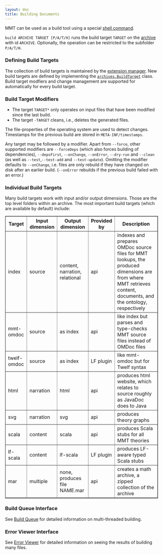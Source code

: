 ```yaml
---
layout: doc
title: Building Documents
---
```


MMT can be used as a build tool using a special [shell command](../applications/shell).

`build ARCHIVE TARGET [P/A/T/H]` runs the build target `TARGET` on the [archive](.) with id `ARCHIVE`. Optionally, the operation can be restricted to the subfolder `P/A/T/H`.

### Defining Build Targets

The collection of build targets is maintained by the [extension manager](../api/extensions/). New build targets are defined by implementing the [`archives.BuildTarget`](apidoc://info.kwarc.mmt.api.archives.BuildTarget) class.
Build target modfiers and change management are supported for automatically for every build target.

### Build Target Modifiers

* The target `TARGET*` only operates on input files that have been modified since the last build.
* The target `-TARGET` cleans, i.e., deletes the generated files.

The file-properties of the operating system are used to detect changes. Timestamps for the previous build are stored in `META-INF/timestamps`.

Any target may be followed by a modifier. Apart from `--force`, other supported modifiers are `--forceDeps` (which also forces building of dependencies), `--depsFirst`, `--onChange`, `--onError`, `--dry-run` and `--clean` (as well as `--test`,`--test-add` and `--test-update`). Omitting the modifier defaults to `--onChange`, i.e. files are only rebuild if they have changed on disk after an earlier build. (`--onError` rebuilds if the previous build failed with an error.)

### Individual Build Targets
Many build targets work with input and/or output dimensions. Those are the top level folders within an archive.
The most important build targets (which are available by default) include:
<table border="1">
<tr>
<th>Target</th><th>Input dimension</th><th>Output dimension</th><th>Provided by</th><th>Description</th>
</tr>
<tr>
    <td>index</td><td>source</td><td>content, narration, relational</td><td>api</td>
    <td>indexes and prepares OMDoc source files for MMT lookups, the produced dimensions are from where MMT retrieves content, documents, and the ontology, respectively</td>
</tr>
<tr>
    <td>mmt-omdoc</td><td>source</td><td>as index</td><td>api</td>
    <td>like index but parses and type-checks MMT source files instead of OMDoc files</td>
</tr>
<tr>
    <td>twelf-omdoc</td><td>source</td><td>as index</td><td>LF plugin</td>
    <td>like mmt-omdoc but for Twelf syntax</td>
</tr>
<tr>
    <td>html</td><td>narration</td><td>html</td><td>api</td>
    <td>produces html website, which relates to source roughly as JavaDoc does to Java</td>
</tr>
<tr>
    <td>svg</td><td>narration</td><td>svg</td><td>api</td>
    <td>produces theory graphs</td>
</tr>
<tr>
    <td>scala</td><td>content</td><td>scala</td><td>api</td>
    <td>produces Scala stubs for all MMT theories</td>
</tr>
<tr>
    <td>lf-scala</td><td>content</td><td>lf-scala</td><td>LF plugin</td>
    <td>produces LF-aware typed Scala stubs</td>
</tr>
<tr>
    <td>mar</td><td>multiple</td><td>none, produces file NAME.mar</td><td>api</td>
    <td>creates a math archive, a zipped collection of the archive</td>
</tr>
</table>

### Build Queue Interface

See [Build Queue](buildqueue) for detailed information on multi-threaded building.

### Error Viewer Interface

See [Error Viewer](errorviewer) for detailed information on seeing the results of building many files.
